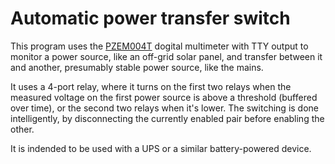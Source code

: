 # Automatic power transfer switch

This program uses the [PZEM004T](http://www.ebay.com/sch/i.html?_from=R40&_trksid=p2050601.m570.l1313.TR0.TRC0.H0.Xpzem004t.TRS0&_nkw=pzem004t&_sacat=0) dogital multimeter with TTY output to monitor a power source, like an off-grid solar panel, and transfer between it and another, presumably stable power source, like the mains.

It uses a 4-port relay, where it turns on the first two relays when the measured voltage on the first power source is above a threshold (buffered over time), or the second two relays when it's lower. The switching is done intelligently, by disconnecting the currently enabled pair before enabling the other.

It is indended to be used with a UPS or a similar battery-powered device.


